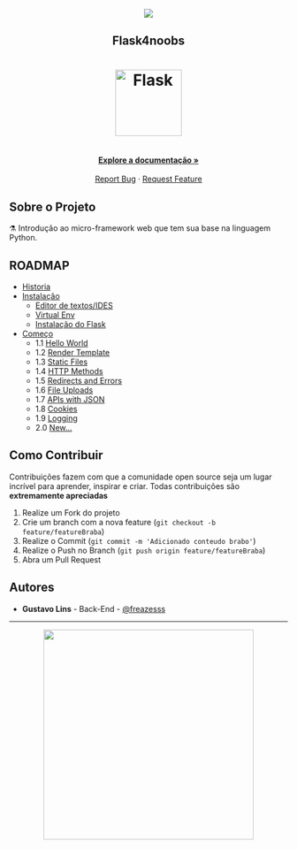 
<p align="center">
  <a href="https://github.com/he4rt/4noobs" target="_blank">
    <img src="https://raw.githubusercontent.com/he4rt/4noobs/master/.github/header-4noobs.svg">
  </a>
</p>

<p align="center">
  <h2 align="center">Flask4noobs</h2>
  <h1 align="center"><img src="https://flask.palletsprojects.com/en/1.1.x/_static/flask-icon.png" alt="Flask" width="120"></h1>
  <p align="center">
    <br />
    <a href="#ROADMAP"><strong>Explore a documentação »</strong></a>
    <br />
    <br />
    <a href="https://github.com/freazesss/flask4noobs/issues/new">Report Bug</a>
    ·
    <a href="#como-contribuir">Request Feature</a>
  </p>
</p>

## Sobre o Projeto

:alembic: Introdução ao micro-framework web que tem sua base na linguagem Python.

## ROADMAP

- [Historia](./src/Conteudo/Historia.md/)
- [Instalação](./src/Conteudo/Instalacao.md/)
  - [Editor de textos/IDES](https://github.com/freazesss/flask4noobs/blob/Remake-Basico/src/Conteudo/Instala%C3%A7%C3%A3o.md#editor-de-textosides)
  - [Virtual Env](https://github.com/freazesss/flask4noobs/blob/Remake-Basico/src/Conteudo/Instala%C3%A7%C3%A3o.md#venv)
  - [Instalação do Flask](https://github.com/freazesss/flask4noobs/blob/Remake-Basico/src/Conteudo/Instala%C3%A7%C3%A3o.md#instalar-o-flask)
- [Começo](./src/Conteudo/Comeco.md)
  - 1.1 [Hello World](https://github.com/freazesss/flask4noobs/blob/master/src/Conteudo/Start.md#hello-world)
  - 1.2 [Render Template](https://github.com/freazesss/flask4noobs/blob/master/src/Conteudo/Start.md#render-template)
  - 1.3 [Static Files](https://github.com/freazesss/flask4noobs/blob/master/src/Conteudo/Start.md#static-files)
  - 1.4 [HTTP Methods](https://github.com/freazesss/flask4noobs/blob/master/src/Conteudo/Start.md#http-methods)
  - 1.5 [Redirects and Errors](https://github.com/freazesss/flask4noobs/blob/master/src/Conteudo/Start.md#redirects-e-errors)
  - 1.6 [File Uploads](https://github.com/freazesss/flask4noobs/blob/master/src/Conteudo/Start.md#file-uploads)
  - 1.7 [APIs with JSON](https://github.com/freazesss/flask4noobs/blob/master/src/Conteudo/Start.md#APIs-with-JSON)
  - 1.8 [Cookies](https://github.com/freazesss/flask4noobs/blob/master/src/Conteudo/Start.md#Cookies)
  - 1.9 [Logging](https://github.com/freazesss/flask4noobs/blob/master/src/Conteudo/Start.md#Logging)
  - 2.0 [New...](https://github.com/freazesss/flask4noobs/blob/master/src/Conteudo/Start.md#New)
  
## Como Contribuir

Contribuições fazem com que a comunidade open source seja um lugar incrível para aprender, inspirar e criar. Todas contribuições
são **extremamente apreciadas**

1. Realize um Fork do projeto
2. Crie um branch com a nova feature (`git checkout -b feature/featureBraba`)
3. Realize o Commit (`git commit -m 'Adicionado conteudo brabo'`)
4. Realize o Push no Branch (`git push origin feature/featureBraba`)
5. Abra um Pull Request

## Autores

- **Gustavo Lins** - Back-End - [@freazesss](https://twitter.com/freazesss)

---

<p align="center">
  <a href="https://github.com/he4rt/4noobs" target="_blank">
    <img src="https://raw.githubusercontent.com/he4rt/4noobs/master/.github/footer-4noobs.svg" width="380">
  </a>
</p>
